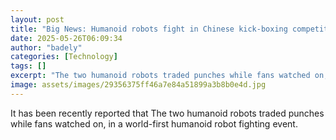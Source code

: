 ```yaml
---
layout: post
title: "Big News: Humanoid robots fight in Chinese kick-boxing competition"
date: 2025-05-26T06:09:34
author: "badely"
categories: [Technology]
tags: []
excerpt: "The two humanoid robots traded punches while fans watched on, in a world-first humanoid robot fighting event."
image: assets/images/29356375ff46a7e84a51899a3b8b0e4d.jpg
---
```


It has been recently reported that The two humanoid robots traded punches while fans watched on, in a world-first humanoid robot fighting event.


